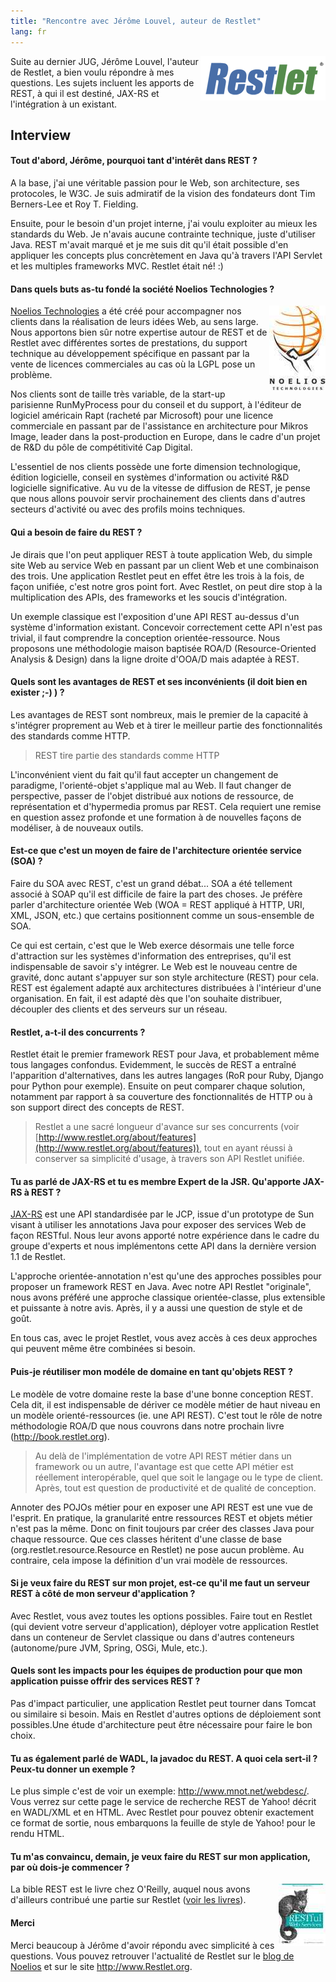 ```yaml
---
title: "Rencontre avec Jérôme Louvel, auteur de Restlet"
lang: fr
---
```


<img src="/assets/images/posts/2008/11/restlet-logo.gif" style="float:right"/>

Suite au dernier JUG, Jérôme Louvel, l'auteur de Restlet, a bien voulu répondre à mes questions. Les sujets incluent les apports de REST, à qui il est destiné, JAX-RS et l'intégration à un existant.

## Interview

#### Tout d'abord, Jérôme, pourquoi tant d'intérêt dans REST ?

A la base, j'ai une véritable passion pour le Web, son architecture, ses protocoles, le W3C. Je suis admiratif de la vision des fondateurs dont Tim Berners-Lee et Roy T. Fielding.

Ensuite, pour le besoin d'un projet interne, j'ai voulu exploiter au mieux les standards du Web. Je n'avais aucune contrainte technique, juste d'utiliser Java. REST m'avait marqué et je me suis dit qu'il était possible d'en appliquer les concepts plus concrètement en Java qu'à travers l'API Servlet et les multiples frameworks MVC. Restlet était né! :)

#### Dans quels buts as-tu fondé la société Noelios Technologies ?

<img src="/assets/images/posts/2008/11/noelios-logo.jpg" style="float:right"/>

[Noelios Technologies](http://www.noelios.com/) a été créé pour accompagner nos clients dans la réalisation de leurs idées Web, au sens large. Nous apportons bien sûr notre expertise autour de REST et de Restlet avec différentes sortes de prestations, du support technique au développement spécifique en passant par la vente de licences commerciales au cas où la LGPL pose un problème.

Nos clients sont de taille très variable, de la start-up parisienne RunMyProcess pour du conseil et du support, à l'éditeur de logiciel américain Rapt (racheté par Microsoft) pour une licence commerciale en passant par de l'assistance en architecture pour Mikros Image, leader dans la post-production en Europe, dans le cadre d'un projet de R&D du pôle de compétitivité Cap Digital.

L'essentiel de nos clients possède une forte dimension technologique, édition logicielle, conseil en systèmes d'information ou activité R&D logicielle significative. Au vu de la vitesse de diffusion de REST, je pense que nous allons pouvoir servir prochainement des clients dans d'autres secteurs d'activité ou avec des profils moins techniques.

#### Qui a besoin de faire du REST ?

Je dirais que l'on peut appliquer REST à toute application Web, du simple site Web au service Web en passant par un client Web et une combinaison des trois. Une application Restlet peut en effet être les trois à la fois, de façon unifiée, c'est notre gros point fort. Avec Restlet, on peut dire stop à la multiplication des APIs, des frameworks et les soucis d'intégration.

Un exemple classique est l'exposition d'une API REST au-dessus d'un système d'information existant. Concevoir correctement cette API n'est pas trivial, il faut comprendre la conception orientée-ressource. Nous proposons une méthodologie maison baptisée ROA/D (Resource-Oriented Analysis & Design) dans la ligne droite d'OOA/D mais adaptée à REST.

#### Quels sont les avantages de REST et ses inconvénients (il doit bien en exister ;-) ) ?

Les avantages de REST sont nombreux, mais le premier de la capacité à s'intégrer proprement au Web et à tirer le meilleur partie des fonctionnalités des standards comme HTTP.

> REST tire partie des standards comme HTTP

L'inconvénient vient du fait qu'il faut accepter un changement de paradigme, l'orienté-objet s'applique mal au Web. Il faut changer de perspective, passer de l'objet distribué aux notions de ressource, de représentation et d'hypermedia promus par REST. Cela requiert une remise en question assez profonde et une formation à de nouvelles façons de modéliser, à de nouveaux outils.

#### Est-ce que c'est un moyen de faire de l'architecture orientée service (SOA) ?

Faire du SOA avec REST, c'est un grand débat... SOA a été tellement associé à SOAP qu'il est difficile de faire la part des choses. Je préfère parler d'architecture orientée Web (WOA = REST appliqué à HTTP, URI, XML, JSON, etc.) que certains positionnent comme un sous-ensemble de SOA.

Ce qui est certain, c'est que le Web exerce désormais une telle force d'attraction sur les systèmes d'information des entreprises, qu'il est indispensable de savoir s'y intégrer. Le Web est le nouveau centre de gravité, donc autant s'appuyer sur son style architecture (REST) pour cela. REST est également adapté aux architectures distribuées à l'intérieur d'une organisation. En fait, il est adapté dès que l'on souhaite distribuer, découpler des clients et des serveurs sur un réseau.

#### Restlet, a-t-il des concurrents ?

Restlet était le premier framework REST pour Java, et probablement même tous langages confondus. Evidemment, le succès de REST a entraîné l'apparition d'alternatives, dans les autres langages (RoR pour Ruby, Django pour Python pour exemple). Ensuite on peut comparer chaque solution, notamment par rapport à sa couverture des fonctionnalités de HTTP ou à son support direct des concepts de REST.

> Restlet a une sacré longueur d'avance sur ses concurrents (voir [http://www.restlet.org/about/features](http://www.restlet.org/about/features)), tout en ayant réussi à conserver sa simplicité d'usage, à travers son API Restlet unifiée.

#### Tu as parlé de JAX-RS et tu es membre Expert de la JSR. Qu'apporte JAX-RS à REST ?

[JAX-RS](http://jcp.org/en/jsr/detail?id=311) est une API standardisée par le JCP, issue d'un prototype de Sun visant à utiliser les annotations Java pour exposer des services Web de façon RESTful. Nous leur avons apporté notre expérience dans le cadre du groupe d'experts et nous implémentons cette API dans la dernière version 1.1 de Restlet.

L'approche orientée-annotation n'est qu'une des approches possibles pour proposer un framework REST en Java. Avec notre API Restlet "originale", nous avons préféré une approche classique orientée-classe, plus extensible et puissante à notre avis. Après, il y a aussi une question de style et de goût.

En tous cas, avec le projet Restlet, vous avez accès à ces deux approches qui peuvent même être combinées si besoin.

#### Puis-je réutiliser mon modéle de domaine en tant qu'objets REST ?

Le modèle de votre domaine reste la base d'une bonne conception REST. Cela dit, il est indispensable de dériver ce modèle métier de haut niveau en un modèle orienté-ressources (ie. une API REST). C'est tout le rôle de notre méthodologie ROA/D que nous couvrons dans notre prochain livre (<http://book.restlet.org>).

> Au delà de l'implémentation de votre API REST métier dans un framework ou un autre, l'avantage est que cette API métier est réellement interopérable, quel que soit le langage ou le type de client. Après, tout est question de productivité et de qualité de conception.

Annoter des POJOs métier pour en exposer une API REST est une vue de l'esprit. En pratique, la granularité entre ressources REST et objets métier n'est pas la même. Donc on finit toujours par créer des classes Java pour chaque ressource. Que ces classes héritent d'une classe de base (org.restlet.resource.Resource en Restlet) ne pose aucun problème. Au contraire, cela impose la définition d'un vrai modèle de ressources.

#### Si je veux faire du REST sur mon projet, est-ce qu'il me faut un serveur REST à côté de mon serveur d'application ?

Avec Restlet, vous avez toutes les options possibles. Faire tout en Restlet (qui devient votre serveur d'application), déployer votre application Restlet dans un conteneur de Servlet classique ou dans d'autres conteneurs (autonome/pure JVM, Spring, OSGi, Mule, etc.).

#### Quels sont les impacts pour les équipes de production pour que mon application puisse offrir des services REST ?

Pas d'impact particulier, une application Restlet peut tourner dans Tomcat ou similaire si besoin. Mais en Restlet d'autres options de déploiement sont possibles.Une étude d'architecture peut être nécessaire pour faire le bon choix.

#### Tu as également parlé de WADL, la javadoc du REST. A quoi cela sert-il ? Peux-tu donner un exemple ?

Le plus simple c'est de voir un exemple: <http://www.mnot.net/webdesc/>. Vous verrez sur cette page le service de recherche REST de Yahoo! décrit en WADL/XML et en HTML. Avec Restlet pour pouvez obtenir exactement ce format de sortie, nous embarquons la feuille de style de Yahoo! pour le rendu HTML.

#### Tu m'as convaincu, demain, je veux faire du REST sur mon application, par où dois-je commencer ?

<img src="/assets/images/posts/2008/11/oreilly-book-restful-web-services.jpg" style="float:right"/>

La bible REST est le livre chez O'Reilly, auquel nous avons d'ailleurs contribué une partie sur Restlet ([voir les livres](http://www.restlet.org/documentation/books)).

#### Merci

Merci beaucoup à Jérôme d'avoir répondu avec simplicité à ces questions. Vous pouvez retrouver l'actualité de Restlet sur le [blog de Noelios](http://blog.noelios.com) et sur le site <http://www.Restlet.org>.
